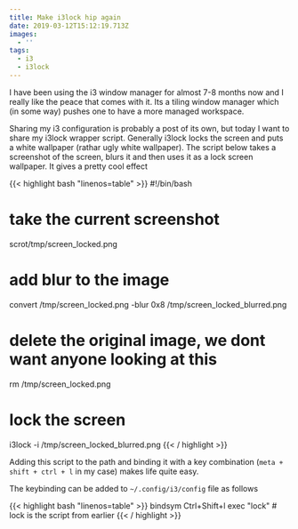 ```yaml
---
title: Make i3lock hip again
date: 2019-03-12T15:12:19.713Z
images:
  - ''
tags:
  - i3
  - i3lock
---
```

I have been using the i3 window manager for almost 7-8 months now and I really like the peace that comes with it. Its a tiling window manager which (in some way) pushes one to have a more managed workspace. 

Sharing my i3 configuration is probably a post of its own, but today I want to share my i3lock wrapper script. Generally i3lock locks the screen and puts a white wallpaper (rathar ugly white wallpaper). The script below takes a screenshot of the screen, blurs it and then uses it as a lock screen wallpaper. It gives a pretty cool effect

{{< highlight bash "linenos=table" >}}
#!/bin/bash

# take the current screenshot
scrot/tmp/screen_locked.png

# add blur to the image
convert /tmp/screen_locked.png -blur 0x8 /tmp/screen_locked_blurred.png

# delete the original image, we dont want anyone looking at this
rm /tmp/screen_locked.png

# lock the screen
i3lock -i /tmp/screen_locked_blurred.png
{{< / highlight >}}

Adding this script to the path and binding it with a key combination (`meta + shift + ctrl + l` in my case) makes life quite easy.

The keybinding can be added to `~/.config/i3/config` file as follows

{{< highlight bash "linenos=table" >}}
 bindsym Ctrl+Shift+l exec "lock" # lock is the script from earlier
{{< / highlight >}}
